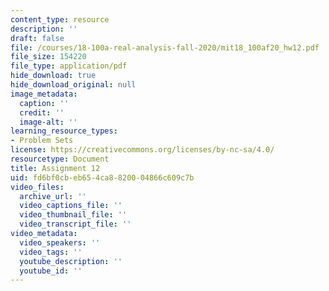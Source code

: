 ```yaml
---
content_type: resource
description: ''
draft: false
file: /courses/18-100a-real-analysis-fall-2020/mit18_100af20_hw12.pdf
file_size: 154220
file_type: application/pdf
hide_download: true
hide_download_original: null
image_metadata:
  caption: ''
  credit: ''
  image-alt: ''
learning_resource_types:
- Problem Sets
license: https://creativecommons.org/licenses/by-nc-sa/4.0/
resourcetype: Document
title: Assignment 12
uid: fd6bf0cb-eb65-4ca8-8200-04866c609c7b
video_files:
  archive_url: ''
  video_captions_file: ''
  video_thumbnail_file: ''
  video_transcript_file: ''
video_metadata:
  video_speakers: ''
  video_tags: ''
  youtube_description: ''
  youtube_id: ''
---
```

